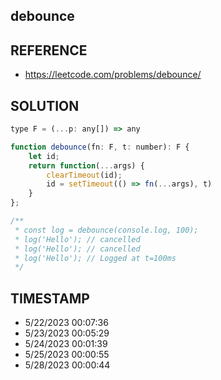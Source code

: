 ## debounce

## REFERENCE

- https://leetcode.com/problems/debounce/

## SOLUTION

``` javascript
type F = (...p: any[]) => any

function debounce(fn: F, t: number): F {
    let id;
    return function(...args) {
        clearTimeout(id);
        id = setTimeout(() => fn(...args), t)
    }
};

/**
 * const log = debounce(console.log, 100);
 * log('Hello'); // cancelled
 * log('Hello'); // cancelled
 * log('Hello'); // Logged at t=100ms
 */
```


## TIMESTAMP

- 5/22/2023 00:07:36
- 5/23/2023 00:05:29
- 5/24/2023 00:01:39
- 5/25/2023 00:00:55
- 5/28/2023 00:00:44
